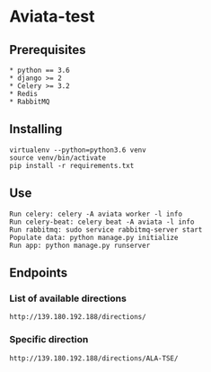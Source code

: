 # Aviata-test

## Prerequisites
```
* python == 3.6
* django >= 2
* Celery >= 3.2
* Redis
* RabbitMQ
```

## Installing
```
virtualenv --python=python3.6 venv
source venv/bin/activate
pip install -r requirements.txt
```

## Use
```
Run celery: celery -A aviata worker -l info
Run celery-beat: celery beat -A aviata -l info
Run rabbitmq: sudo service rabbitmq-server start
Populate data: python manage.py initialize
Run app: python manage.py runserver
```

## Endpoints

### List of available directions
```
http://139.180.192.188/directions/
```

### Specific direction
```
http://139.180.192.188/directions/ALA-TSE/
```
